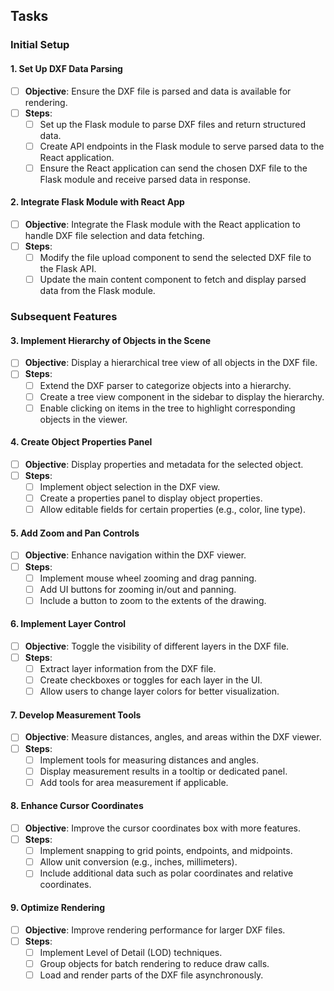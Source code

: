 ## Tasks

### Initial Setup

#### 1. Set Up DXF Data Parsing

- [ ] **Objective**: Ensure the DXF file is parsed and data is available for rendering.
- [ ] **Steps**:
  - [ ] Set up the Flask module to parse DXF files and return structured data.
  - [ ] Create API endpoints in the Flask module to serve parsed data to the React application.
  - [ ] Ensure the React application can send the chosen DXF file to the Flask module and receive parsed data in response.

#### 2. Integrate Flask Module with React App

- [ ] **Objective**: Integrate the Flask module with the React application to handle DXF file selection and data fetching.
- [ ] **Steps**:
  - [ ] Modify the file upload component to send the selected DXF file to the Flask API.
  - [ ] Update the main content component to fetch and display parsed data from the Flask module.

### Subsequent Features

#### 3. Implement Hierarchy of Objects in the Scene

- [ ] **Objective**: Display a hierarchical tree view of all objects in the DXF file.
- [ ] **Steps**:
  - [ ] Extend the DXF parser to categorize objects into a hierarchy.
  - [ ] Create a tree view component in the sidebar to display the hierarchy.
  - [ ] Enable clicking on items in the tree to highlight corresponding objects in the viewer.

#### 4. Create Object Properties Panel

- [ ] **Objective**: Display properties and metadata for the selected object.
- [ ] **Steps**:
  - [ ] Implement object selection in the DXF view.
  - [ ] Create a properties panel to display object properties.
  - [ ] Allow editable fields for certain properties (e.g., color, line type).

#### 5. Add Zoom and Pan Controls

- [ ] **Objective**: Enhance navigation within the DXF viewer.
- [ ] **Steps**:
  - [ ] Implement mouse wheel zooming and drag panning.
  - [ ] Add UI buttons for zooming in/out and panning.
  - [ ] Include a button to zoom to the extents of the drawing.

#### 6. Implement Layer Control

- [ ] **Objective**: Toggle the visibility of different layers in the DXF file.
- [ ] **Steps**:
  - [ ] Extract layer information from the DXF file.
  - [ ] Create checkboxes or toggles for each layer in the UI.
  - [ ] Allow users to change layer colors for better visualization.

#### 7. Develop Measurement Tools

- [ ] **Objective**: Measure distances, angles, and areas within the DXF viewer.
- [ ] **Steps**:
  - [ ] Implement tools for measuring distances and angles.
  - [ ] Display measurement results in a tooltip or dedicated panel.
  - [ ] Add tools for area measurement if applicable.

#### 8. Enhance Cursor Coordinates

- [ ] **Objective**: Improve the cursor coordinates box with more features.
- [ ] **Steps**:
  - [ ] Implement snapping to grid points, endpoints, and midpoints.
  - [ ] Allow unit conversion (e.g., inches, millimeters).
  - [ ] Include additional data such as polar coordinates and relative coordinates.

#### 9. Optimize Rendering

- [ ] **Objective**: Improve rendering performance for larger DXF files.
- [ ] **Steps**:
  - [ ] Implement Level of Detail (LOD) techniques.
  - [ ] Group objects for batch rendering to reduce draw calls.
  - [ ] Load and render parts of the DXF file asynchronously.